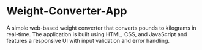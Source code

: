 # Weight-Converter-App
A simple web-based weight converter that converts pounds to kilograms in real-time. The application is built using HTML, CSS, and JavaScript and features a responsive UI with input validation and error handling.
